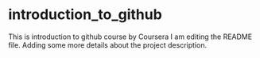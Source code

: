 # introduction_to_github
This is introduction to github course by Coursera
I am editing the README file. Adding some more details about the project description.

